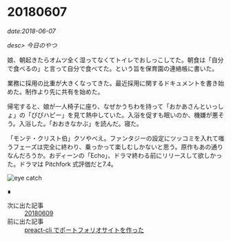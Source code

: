 # 20180607

*date:2018-06-07*

*desc> 今日のやつ*

娘、朝起きたらオムツ全く湿ってなくてトイレでおしっこしてた。朝食は「自分で食べるの」と言って自分で食べてた。という旨を保育園の連絡帳に書いた。

業務に採用の比重が大きくなってきた。最近採用に関するドキュメントを書き始めた。制作より先に共有を始めた。

帰宅すると、娘が一人椅子に座り、なぜかうちわを持って「おかあさんといっしょ」の「ぴぴハピー」を見て熱中していた。入浴を促すも眠いのか、機嫌が悪そう。入浴した。「おおきなかぶ」を読んだ。寝た。

「モンテ・クリスト伯」クソやべえ。ファンタジーの設定にツッコミを入れて嗤うフェーズは完全に終わり、乗っかって楽しむしかないと思う。原作もあの通りなんだろうか。おディーンの「Echo」、ドラマ終わる前にリリースして欲しかった。ドラマは Pitchfork 式評価だと7.4。

![eye catch](https://lh3.googleusercontent.com/pw/AM-JKLWgM0rdDo0618P3qCj7LN3zWBc69eanFANuJjud1elg78siM-J4gM9SReW80pnX0DMaKlvnPk7hJ2BG80cDI2ZMYN5GkI0cXFu-duSQtVD7xW3iuUy4UATjGWnwVs0eo9sSS61be19hekvXhAlgbJPUtg=w780-h1040)
<footer class="post-footer">&#8718;</footer><nav class="post-recent"><dl><dt>次に出た記事</dt><dd><a href="20180609">20180609</a></dd><dt>前に出た記事</dt><dd><a href="20180606">preact-cli でポートフォリオサイトを作った</a></dd></dl></nav>